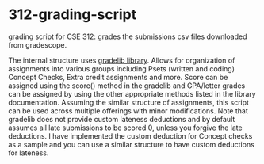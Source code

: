 # 312-grading-script

grading script for CSE 312: grades the submissions csv files downloaded from gradescope. 

The internal structure uses [gradelib library](https://eldridgejm.github.io/gradelib/#gradelib.Gradebook).
 Allows for organization of assignments into various groups including Psets (written and coding) Concept Checks, 
Extra credit assignments and more. Score can be assigned using the score() method in the gradelib and GPA/letter grades can be assigned 
by using the other appropriate methods listed in the library documentation. Assuming the similar structure of assignments, this script 
can be used across multiple offerings with minor modifications. Note that gradelib does not provide custom lateness deductions and by default 
assumes all late submissions to be scored 0, unless you forgive the late deductions. I have implemented the custom deduction for Concept checks 
as a sample and you can use a similar structure to have custom deductions for lateness. 
